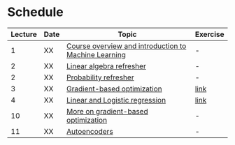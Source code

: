 # Schedule

| Lecture | Date | Topic                                                                           | Exercise |
|---------|------|---------------------------------------------------------------------------------|----------|
| 1       | XX   | [Course overview and introduction to Machine Learning](lectures/1_intro.md)     | -        |
| 2       | XX   | [Linear algebra refresher](lectures/2_linalg.md)                                | -        |
| 2       | XX   | [Probability refresher](lectures/2_prob.md)                                     | -        | 
| 3       | XX   | [Gradient-based optimization](lectures/3_gradopt.md)                            | [link](https://github.com/DIG-Kaust/MLgeoscience/blob/main/labs/notebooks/VisualOptimization/1_VisualOptimization.ipynb) |
| 4       | XX   | [Linear and Logistic regression](lectures/4_linreg.md)                          | [link](https://github.com/DIG-Kaust/MLgeoscience/blob/main/labs/notebooks/BasicTorch/2_BasicPytorch.ipynb) |
| 10      | XX   | [More on gradient-based optimization](lectures/10_gradopt1.md)                  | -        | 
| 11      | XX   | [Autoencoders](lectures/4_autoencoder.md)                                       | -        | 
